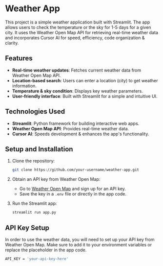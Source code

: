 # Weather App

This project is a simple weather application built with Streamlit. The app allows users to check the temperature or the sky for 1-5 days for a given city. It uses the Weather Open Map API for retrieving real-time weather data and incorporates Cursor AI for speed, efficiency, code organization & clarity.

## Features

- **Real-time weather updates**: Fetches current weather data from Weather Open Map API.
- **Location-based search**: Users can enter a location (city) to get weather information.
- **Temperature & sky condition**: Displays key weather parameters.
- **User-friendly interface**: Built with Streamlit for a simple and intuitive UI.

## Technologies Used

- **Streamlit**: Python framework for building interactive web apps.
- **Weather Open Map API**: Provides real-time weather data.
- **Cursor AI**: Speeds development & enhances the app's functionality.

## Setup and Installation

1. Clone the repository:

   ```bash
   git clone https://github.com/your-username/weather-app.git
   ```

2. Obtain an API key from Weather Open Map:

   - Go to [Weather Open Map](https://openweathermap.org/) and sign up for an API key.
   - Save the key in a `.env` file or directly in the app code.

3. Run the Streamlit app:

   ```bash
   streamlit run app.py
   ```

## API Key Setup

In order to use the weather data, you will need to set up your API key from Weather Open Map. Make sure to add it to your environment variables or replace the placeholder in the app code.

```bash
API_KEY = 'your-api-key-here'
```
